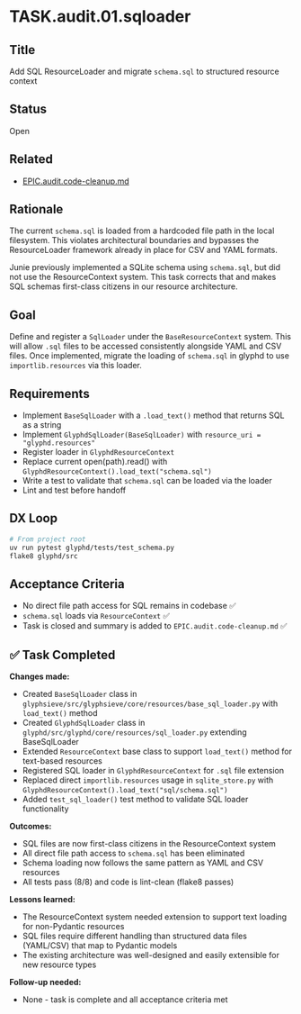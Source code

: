 

# TASK.audit.01.sqloader

## Title
Add SQL ResourceLoader and migrate `schema.sql` to structured resource context

## Status
Open

## Related
- [EPIC.audit.code-cleanup.md](../epics/open/EPIC.audit.code-cleanup.md)

## Rationale

The current `schema.sql` is loaded from a hardcoded file path in the local filesystem. This violates architectural boundaries and bypasses the ResourceLoader framework already in place for CSV and YAML formats.

Junie previously implemented a SQLite schema using `schema.sql`, but did not use the ResourceContext system. This task corrects that and makes SQL schemas first-class citizens in our resource architecture.

## Goal

Define and register a `SqlLoader` under the `BaseResourceContext` system. This will allow `.sql` files to be accessed consistently alongside YAML and CSV files. Once implemented, migrate the loading of `schema.sql` in glyphd to use `importlib.resources` via this loader.

## Requirements

- Implement `BaseSqlLoader` with a `.load_text()` method that returns SQL as a string
- Implement `GlyphdSqlLoader(BaseSqlLoader)` with `resource_uri = "glyphd.resources"`
- Register loader in `GlyphdResourceContext`
- Replace current open(path).read() with `GlyphdResourceContext().load_text("schema.sql")`
- Write a test to validate that `schema.sql` can be loaded via the loader
- Lint and test before handoff

## DX Loop

```bash
# From project root
uv run pytest glyphd/tests/test_schema.py
flake8 glyphd/src
```

## Acceptance Criteria

- No direct file path access for SQL remains in codebase ✅
- `schema.sql` loads via `ResourceContext` ✅
- Task is closed and summary is added to `EPIC.audit.code-cleanup.md` ✅

## ✅ Task Completed

**Changes made:**
- Created `BaseSqlLoader` class in `glyphsieve/src/glyphsieve/core/resources/base_sql_loader.py` with `load_text()` method
- Created `GlyphdSqlLoader` class in `glyphd/src/glyphd/core/resources/sql_loader.py` extending BaseSqlLoader
- Extended `ResourceContext` base class to support `load_text()` method for text-based resources
- Registered SQL loader in `GlyphdResourceContext` for `.sql` file extension
- Replaced direct `importlib.resources` usage in `sqlite_store.py` with `GlyphdResourceContext().load_text("sql/schema.sql")`
- Added `test_sql_loader()` test method to validate SQL loader functionality

**Outcomes:**
- SQL files are now first-class citizens in the ResourceContext system
- All direct file path access to `schema.sql` has been eliminated
- Schema loading now follows the same pattern as YAML and CSV resources
- All tests pass (8/8) and code is lint-clean (flake8 passes)

**Lessons learned:**
- The ResourceContext system needed extension to support text loading for non-Pydantic resources
- SQL files require different handling than structured data files (YAML/CSV) that map to Pydantic models
- The existing architecture was well-designed and easily extensible for new resource types

**Follow-up needed:**
- None - task is complete and all acceptance criteria met
